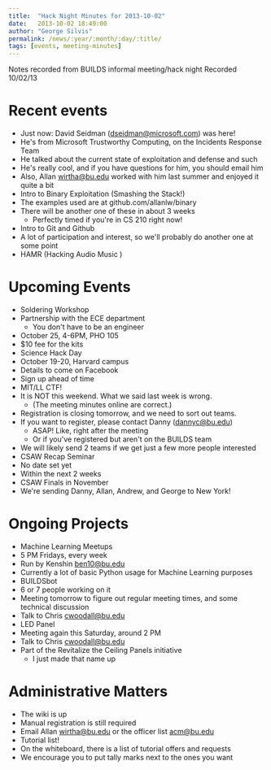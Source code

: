 ```yaml
---
title:  "Hack Night Minutes for 2013-10-02"
date:   2013-10-02 18:49:00
author: "George Silvis"
permalink: /news/:year/:month/:day/:title/
tags: [events, meeting-minutes]
---
```


Notes recorded from BUILDS informal meeting/hack night
Recorded 10/02/13

<!-- more -->

# Recent events
- Just now: David Seidman ([dseidman@microsoft.com](mailto:dseidman@microsoft.com)) was here!
- He's from Microsoft Trustworthy Computing, on the Incidents Response Team
- He talked about the current state of exploitation and defense and such
- He's really cool, and if you have questions for him, you should email him
- Also, Allan [wirtha@bu.edu](mailto:wirtha@bu.edu) worked with him last summer and enjoyed it quite a bit
- Intro to Binary Exploitation (Smashing the Stack!)
- The examples used are at github.com/allanlw/binary
- There will be another one of these in about 3 weeks
  - Perfectly timed if you're in CS 210 right now!
- Intro to Git and Github
- A lot of participation and interest, so we'll probably do another one at some point
- HAMR (Hacking Audio Music )

# Upcoming Events
- Soldering Workshop
- Partnership with the ECE department
  - You don't have to be an engineer
- October 25, 4-6PM, PHO 105
- $10 fee for the kits
- Science Hack Day
- October 19-20, Harvard campus
- Details to come on Facebook
- Sign up ahead of time
- MIT/LL CTF!
- It is NOT this weekend.  What we said last week is wrong.
  - (The meeting minutes online are correct.)
- Registration is closing tomorrow, and we need to sort out teams.
- If you want to register, please contact Danny ([dannyc@bu.edu](mailto:dannyc@bu.edu))
  - ASAP!  Like, right after the meeting
  - Or if you've registered but aren't on the BUILDS team
- We will likely send 2 teams if we get just a few more people interested
- CSAW Recap Seminar
- No date set yet
- Within the next 2 weeks
- CSAW Finals in November
- We're sending Danny, Allan, Andrew, and George to New York!
 
# Ongoing Projects
- Machine Learning Meetups
- 5 PM Fridays, every week
- Run by Kenshin [ben10@bu.edu](mailto:ben10@bu.edu)
- Currently a lot of basic Python usage for Machine Learning purposes
- BUILDSbot
- 6 or 7 people working on it
- Meeting tomorrow to figure out regular meeting times, and some technical discussion
- Talk to Chris [cwoodall@bu.edu](mailto:cwoodall@bu.edu)
- LED Panel
- Meeting again this Saturday, around 2 PM
- Talk to Chris [cwoodall@bu.edu](mailto:cwoodall@bu.edu)
- Part of the Revitalize the Ceiling Panels initiative
  - I just made that name up

# Administrative Matters
- The wiki is up
- Manual registration is still required
- Email Allan [wirtha@bu.edu](mailto:wirtha@bu.edu) or the officer list [acm@bu.edu](mailto:acm@bu.edu)
- Tutorial list!
- On the whiteboard, there is a list of tutorial offers and requests
- We encourage you to put tally marks next to the ones you want